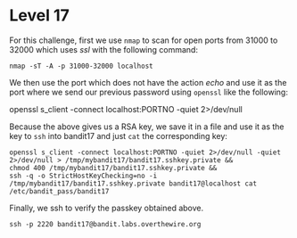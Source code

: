 # Level 17

For this challenge, first we use ```nmap``` to scan for open ports from 31000 to 32000 which uses *ssl* with the following command:  

```nmap -sT -A -p 31000-32000 localhost```  

We then use the port which does not have the action *echo* and use it as the port where we send our previous password using ```openssl``` like the following:  

openssl s_client -connect localhost:PORTNO -quiet 2>/dev/null  

Because the above gives us a RSA key, we save it in a file and use it as the key to ```ssh``` into bandit17 and just ```cat``` the corresponding key:  
```
openssl s_client -connect localhost:PORTNO -quiet 2>/dev/null -quiet 2>/dev/null > /tmp/mybandit17/bandit17.sshkey.private &&   
chmod 400 /tmp/mybandit17/bandit17.sshkey.private &&  
ssh -q -o StrictHostKeyChecking=no -i /tmp/mybandit17/bandit17.sshkey.private bandit17@localhost cat /etc/bandit_pass/bandit17 
```

Finally, we ssh to verify the passkey obtained above.  

```ssh -p 2220 bandit17@bandit.labs.overthewire.org```
